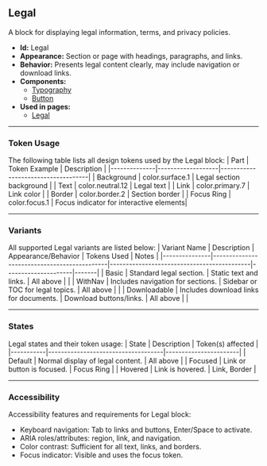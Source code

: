 ## Legal
A block for displaying legal information, terms, and privacy policies.
- **Id:** Legal
- **Appearance:** Section or page with headings, paragraphs, and links.
- **Behavior:** Presents legal content clearly, may include navigation or download links.
- **Components:**
  - [Typography](../components/Typography.md)
  - [Button](../components/Button.md)
- **Used in pages:**
  - [Legal](../pages/Legal.md)

---

### Token Usage
The following table lists all design tokens used by the Legal block:
| Part         | Token Example      | Description                        |
|--------------|-------------------|------------------------------------|
| Background   | color.surface.1   | Legal section background           |
| Text         | color.neutral.12  | Legal text                         |
| Link         | color.primary.7   | Link color                         |
| Border       | color.border.2    | Section border                     |
| Focus Ring   | color.focus.1     | Focus indicator for interactive elements|

---

### Variants
All supported Legal variants are listed below:
| Variant Name   | Description                                 | Appearance/Behavior                        | Tokens Used         | Notes |
|---------------|---------------------------------------------|--------------------------------------------|---------------------|-------|
| Basic         | Standard legal section.                      | Static text and links.                     | All above           |       |
| WithNav       | Includes navigation for sections.            | Sidebar or TOC for legal topics.           | All above           |       |
| Downloadable  | Includes download links for documents.       | Download buttons/links.                    | All above           |       |

---

### States
Legal states and their token usage:
| State     | Description                        | Token(s) affected      |
|-----------|------------------------------------|-----------------------|
| Default   | Normal display of legal content.   | All above             |
| Focused   | Link or button is focused.         | Focus Ring            |
| Hovered   | Link is hovered.                   | Link, Border          |

---

### Accessibility
Accessibility features and requirements for Legal block:
- Keyboard navigation: Tab to links and buttons, Enter/Space to activate.
- ARIA roles/attributes: region, link, and navigation.
- Color contrast: Sufficient for all text, links, and borders.
- Focus indicator: Visible and uses the focus token.
